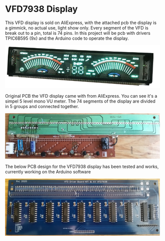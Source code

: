 # VFD7938 Display

This VFD display is sold on AliExpress, with the attached pcb the display is a gimmick, no actual use, light show only. Every segment of the VFD is break out to a pin, total is 74 pins. In this project will be pcb with drivers TPIC6B595 (9x) and the Arduino code to operate the display.

![alt text](https://github.com/rleusden/VFD7938/blob/master/VFD7938_1.png?raw=true)

Original PCB the VFD display came with from AliExpress. You can see it's a simpel 5 level mono VU meter. The 74 segments of the display are divided in 5 groups and connected together.

![alt text](https://github.com/rleusden/VFD7938/blob/master/VFD7938_Org_PCB.png?raw=true)

The below PCB design for the VFD7938 display has been tested and works, currently working on the Arduino software

![alt text](https://github.com/rleusden/VFD7938/blob/master/VFD7938_PCB_ASS.png?raw=true)
